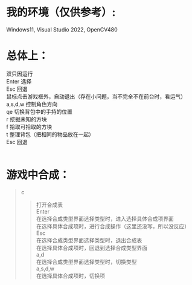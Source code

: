 # 我的环境（仅供参考）:
Windows11, Visual Studio 2022, OpenCV480

# 总体上：
双只因运行<br>
Enter 选择<br>
Esc 回退<br>
鼠标点击游戏框外，自动退出（存在小问题，当不完全不在前台时，看运气）<br>
a,s,d,w 控制角色方向<br>
qe 切换背包中的手持的位置<br>
r 挖掘未知的方块<br>
f 拾取可拾取的方块<br>
t 整理背包（把相同的物品放在一起）<br>
Esc 回退<br>
<br>
# 游戏中合成：<br>
>c <br>
>>打开合成表<br>
>Enter<br>
>>在选择合成类型界面选择类型时，进入选择具体合成项界面<br>
>>在选择具体合成项时，进行合成操作（这里还没写，所以没反应）<br>
>Esc<br>
>>在选择合成类型界面选择类型时，退出合成表<br>
>>在选择具体合成项时，回退到选择合成类型界面<br>
>a,d<br>
>>在选择合成类型界面选择类型时，切换类型<br>
>a,s,d,w<br>
>>在选择具体合成项时，切换项<br>
